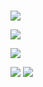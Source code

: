 ### 


![](https://i.imgur.com/A8gKm3Z.png)

![](https://i.imgur.com/tnvXet3.png)

![](https://i.imgur.com/KHbBv0n.png)

![](https://i.imgur.com/UThhA9p.png)
![](https://i.imgur.com/LAdPN0a.png)